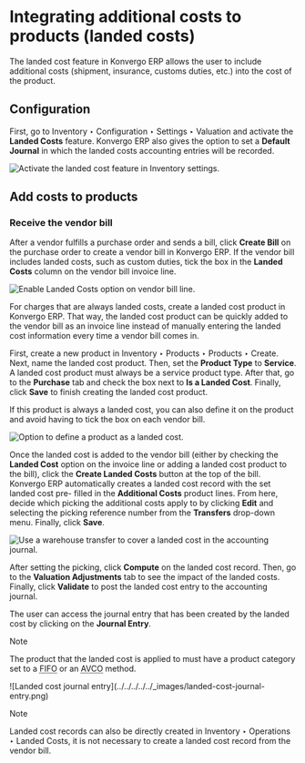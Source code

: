 # Integrating additional costs to products (landed costs)

The landed cost feature in Konvergo ERP allows the user to include additional costs
(shipment, insurance, customs duties, etc.) into the cost of the product.

## Configuration

First, go to Inventory ‣ Configuration ‣ Settings ‣ Valuation and activate the
**Landed Costs** feature. Konvergo ERP also gives the option to set a **Default
Journal** in which the landed costs accounting entries will be recorded.

![Activate the landed cost feature in Inventory
settings.](../../../../../_images/landed-costs-setting.png)

## Add costs to products

### Receive the vendor bill

After a vendor fulfills a purchase order and sends a bill, click **Create
Bill** on the purchase order to create a vendor bill in Konvergo ERP. If the vendor
bill includes landed costs, such as custom duties, tick the box in the
**Landed Costs** column on the vendor bill invoice line.

![Enable Landed Costs option on vendor bill
line.](../../../../../_images/landed-costs-field-vendor-bill.png)

For charges that are always landed costs, create a landed cost product in
Konvergo ERP. That way, the landed cost product can be quickly added to the vendor
bill as an invoice line instead of manually entering the landed cost
information every time a vendor bill comes in.

First, create a new product in Inventory ‣ Products ‣ Products ‣ Create. Next,
name the landed cost product. Then, set the **Product Type** to **Service**. A
landed cost product must always be a service product type. After that, go to
the **Purchase** tab and check the box next to **Is a Landed Cost**. Finally,
click **Save** to finish creating the landed cost product.

If this product is always a landed cost, you can also define it on the product
and avoid having to tick the box on each vendor bill.

![Option to define a product as a landed
cost.](../../../../../_images/product-is-landed-cost.png)

Once the landed cost is added to the vendor bill (either by checking the
**Landed Cost** option on the invoice line or adding a landed cost product to
the bill), click the **Create Landed Costs** button at the top of the bill.
Konvergo ERP automatically creates a landed cost record with the set landed cost pre-
filled in the **Additional Costs** product lines. From here, decide which
picking the additional costs apply to by clicking **Edit** and selecting the
picking reference number from the **Transfers** drop-down menu. Finally, click
**Save**.

![Use a warehouse transfer to cover a landed cost in the accounting
journal.](../../../../../_images/warehouse-transfer-landed-costs.png)

After setting the picking, click **Compute** on the landed cost record. Then,
go to the **Valuation Adjustments** tab to see the impact of the landed costs.
Finally, click **Validate** to post the landed cost entry to the accounting
journal.

The user can access the journal entry that has been created by the landed cost
by clicking on the **Journal Entry**.

<div class="alert alert-primary">
<p class="alert-title">
Note</p><p>The product that the landed cost is applied to must have a product category set to a <abbr title="First In, First Out">FIFO</abbr> or an <abbr title="Average Costing">AVCO</abbr> method.</p>
</div> ![Landed cost journal
entry](../../../../../_images/landed-cost-journal-entry.png)
<div class="alert alert-primary">
<p class="alert-title">
Note</p><p>Landed cost records can also be directly created in Inventory ‣ Operations ‣
Landed Costs, it is not necessary to create a landed cost record from the vendor bill.</p>
</div>

